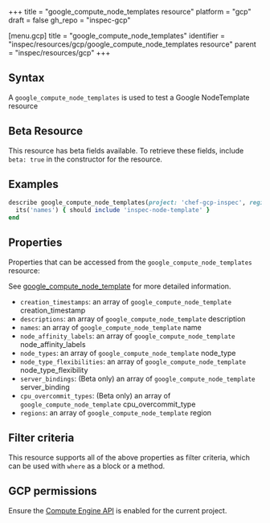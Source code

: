 +++
title = "google_compute_node_templates resource"
platform = "gcp"
draft = false
gh_repo = "inspec-gcp"

[menu.gcp]
title = "google_compute_node_templates"
identifier = "inspec/resources/gcp/google_compute_node_templates resource"
parent = "inspec/resources/gcp"
+++

## Syntax

A `google_compute_node_templates` is used to test a Google NodeTemplate resource


## Beta Resource
This resource has beta fields available. To retrieve these fields, include `beta: true` in the constructor for the resource.

## Examples

```ruby
describe google_compute_node_templates(project: 'chef-gcp-inspec', region: 'europe-west2') do
  its('names') { should include 'inspec-node-template' }
end
```

## Properties

Properties that can be accessed from the `google_compute_node_templates` resource:

See [google_compute_node_template](google_compute_node_template) for more detailed information.

  * `creation_timestamps`: an array of `google_compute_node_template` creation_timestamp
  * `descriptions`: an array of `google_compute_node_template` description
  * `names`: an array of `google_compute_node_template` name
  * `node_affinity_labels`: an array of `google_compute_node_template` node_affinity_labels
  * `node_types`: an array of `google_compute_node_template` node_type
  * `node_type_flexibilities`: an array of `google_compute_node_template` node_type_flexibility
  * `server_bindings`: (Beta only) an array of `google_compute_node_template` server_binding
  * `cpu_overcommit_types`: (Beta only) an array of `google_compute_node_template` cpu_overcommit_type
  * `regions`: an array of `google_compute_node_template` region

## Filter criteria

This resource supports all of the above properties as filter criteria, which can be used
with `where` as a block or a method.

## GCP permissions

Ensure the [Compute Engine API](https://console.cloud.google.com/apis/library/compute.googleapis.com/) is enabled for the current project.
